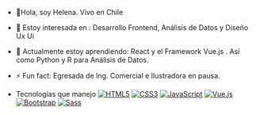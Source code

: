 - 👋Hola, soy Helena. Vivo en Chile
- 👀 Estoy interesada en : Desarrollo Frontend, Análisis de Datos y Diseño Ux Ui
- 🌱 Actualmente estoy aprendiendo:  React y el Framework Vue.js . Así como Python y R para Análisis de Datos.

  
- ⚡ Fun fact: Egresada de Ing. Comercial e Ilustradora en pausa.
- Tecnologías que manejo
[![HTML5](https://img.shields.io/badge/HTML5-E34F26?style=for-the-badge&logo=html5&logoColor=white)](https://html.spec.whatwg.org/)
[![CSS3](https://img.shields.io/badge/CSS3-1572B6?style=for-the-badge&logo=css3&logoColor=white)](https://www.w3.org/Style/CSS/)
[![JavaScript](https://img.shields.io/badge/JavaScript-F7DF1E?style=for-the-badge&logo=javascript&logoColor=black)](https://developer.mozilla.org/es/docs/Web/JavaScript)
[![Vue.js](https://img.shields.io/badge/Vue.js-35495E?style=for-the-badge&logo=vue.js&logoColor=4FC08D)](https://vuejs.org/)
[![Bootstrap](https://img.shields.io/badge/Bootstrap-563D7C?style=for-the-badge&logo=bootstrap&logoColor=white)](https://getbootstrap.com/)
[![Sass](https://img.shields.io/badge/Sass-CC6699?style=for-the-badge&logo=sass&logoColor=white)](https://sass-lang.com/)

<!---
helena-dlc/helena-dlc is a ✨ special ✨ repository because its `README.md` (this file) appears on your GitHub profile.
You can click the Preview link to take a look at your changes.
--->
